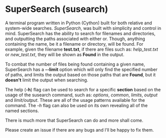 # SuperSearch (susearch)
A terminal program written in Python (Cython) built for both relative and system-wide searches.
*SuperSearch*, was built with simplicity and control in mind. SuperSearch has the ability to 
search for filenames and directories, and outputting the paths associated with either or. 
Though, anything containing the name, be it a filename or directory, will be found. For example, 
given the filename **test.txt**, if there are files such as: *help_test.txt* or *new_test.txt*, 
they will be shown as **Found** in the output.

To combat the number of files being found containing a given name, SuperSearch has a **--limit** 
option which will only find the specified number of paths, and limits the output based on those 
paths that are **Found**, but it **doesn't** limit the output when searching.

The help (**-h**) flag can be used to search for a specific **section** based on the usage of the 
susearch command, such as: *options*, *common*, *limits*, *output* and *limit/output*. These are 
all of the usage patterns available for the command. The *-h* flag can also be used on its own 
revealing all of the named sections.

There is much more that SuperSearch can do and more shall come.

Please create an issue if there are any bugs and I'll be happy to fix them.
